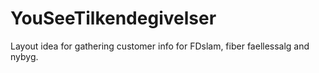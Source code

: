 # YouSeeTilkendegivelser
Layout idea for gathering customer info for FDslam, fiber faellessalg and nybyg. 
